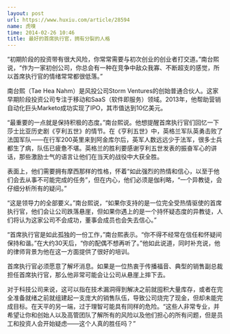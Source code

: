 ```yaml
---
layout: post
url: https://www.huxiu.com/article/28594
name: 虎嗅
time: 2014-02-26 10:46
title: 最好的首席执行官，拥有分裂的人格
---
```

“初期阶段的投资带有很大风险，你常常需要与初次创业的创业者打交道。”南台熙说，“作为一家初创公司，你总会有一种在竞争中敌众我寡、不断超支的感觉，所以首席执行官的情绪常常都很低落。”

南台熙（Tae Hea Nahm）是风投公司Storm Ventures的创始普通合伙人。这家早期阶段投资公司专注于移动和SaaS（软件即服务）领域。2013年，他帮助营销自动化巨头Marketo成功实现了IPO，其市值达到10亿美元。

“最重要的一点就是保持积极的态度。”南台熙说。他想提醒首席执行官们回忆一下莎士比亚历史剧《亨利五世》的情节。在《亨利五世》中，英格兰军队英勇击败了法国军队——在行军200英里来到阿金库尔后，英军人数远远少于法军，很多士兵都生了病，队伍已疲惫不堪。英格兰的胜利要感谢亨利五世发表的振奋军心的讲话，那些激励士气的语言让他们在当天的战役中大获全胜。

表面上，他们需要拥有摩西那样的性格，怀着“如此强烈的热情和信心，以至于他们会去从事不可能完成的任务”，但在内心，他们必须是伽利略，“一个异教徒，会仔细分析所有的疑问。”

“这是领导力的全部要义。”南台熙说，“如果你支持的是一位完全受热情驱使的首席执行官，他们会让公司跌落悬崖，但如果你遇上的是一个持怀疑态度的异教徒，人们将认为这家公司不会成功，董事会成员也会失去信心。”

“首席执行官是如此孤独的一份工作，”南台熙表示。“你不得不经常在信任和怀疑间保持和谐。”在大约30天后，“你的配偶不想再听了。”他如此说道，同时补充说，他的律师背景为他在这一方面提供了很好的培训。

首席执行官必须愿意了解坏消息。如果是一位热衷于传播福音、典型的销售副总裁担任首席执行官，那么他非常可能会让公司从悬崖上摔下去。

对于科技公司来说，这可以指在技术漏洞得到解决之前就囤积大量库存，或者在完全准备就绪之前就组建起一支庞大的销售队伍，导致公司烧完了现金，但却未能完成目标。在天平的另一端，过于理智可能具有同样的危险。“这些人非常专业，并希望让你和创始人以及高管团队了解所有的风险以及他们担心的所有问题，但是员工和投资人会开始疑虑——这个人真的胜任吗？”

